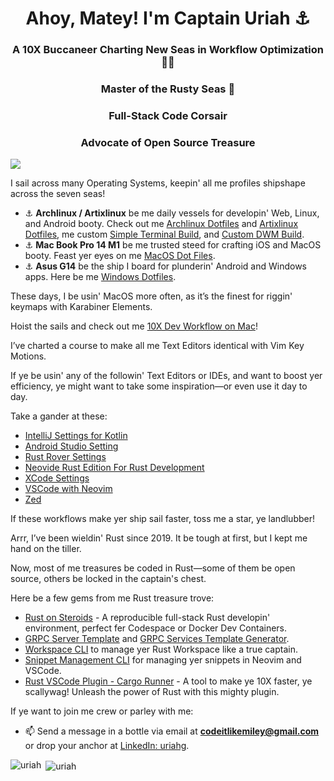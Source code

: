 <h1 align="center">Ahoy, Matey! I'm Captain Uriah ⚓</h1>
<h3 align="center">A 10X Buccaneer Charting New Seas in Workflow Optimization 🏴‍☠️</h3>
<h3 align="center">Master of the Rusty Seas 🦀</h3>
<h3 align="center">Full-Stack Code Corsair</h3>
<h3 align="center">Advocate of Open Source Treasure</h3>

![](https://komarev.com/ghpvc/?username=codeitlikemiley)

I sail across many Operating Systems, keepin' all me profiles shipshape across the seven seas!

- ⚓ **Archlinux / Artixlinux** be me daily vessels for developin' Web, Linux, and Android booty. Check out me [Archlinux Dotfiles](https://github.com/codeitlikemiley/huawei-mb13-dotfiles-archlinux) and [Artixlinux Dotfiles](https://github.com/codeitlikemiley/artix-dotfiles), me custom [Simple Terminal Build](https://github.com/codeitlikemiley/st), and [Custom DWM Build](https://github.com/codeitlikemiley/dwm).
- ⚓ **Mac Book Pro 14 M1** be me trusted steed for crafting iOS and MacOS booty. Feast yer eyes on me [MacOS Dot Files](https://github.com/goldcoders/mac-m1-dotfiles).
- ⚓ **Asus G14** be the ship I board for plunderin' Android and Windows apps. Here be me [Windows Dotfiles](https://github.com/goldcoders/windows-10-dotfiles).

These days, I be usin' MacOS more often, as it’s the finest for riggin' keymaps with Karabiner Elements.

Hoist the sails and check out me [10X Dev Workflow on Mac](https://github.com/codeitlikemiley/10x-dev-macosx-workflow)!

I’ve charted a course to make all me Text Editors identical with Vim Key Motions. 

If ye be usin' any of the followin' Text Editors or IDEs, and want to boost yer efficiency, ye might want to take some inspiration—or even use it day to day.

Take a gander at these:

- [IntelliJ Settings for Kotlin](https://github.com/codeitlikemiley/kotlin-settings)
- [Android Studio Setting](https://github.com/codeitlikemiley/android-studio-settings)
- [Rust Rover Settings](https://github.com/codeitlikemiley/rust-rover-settings)
- [Neovide Rust Edition For Rust Development](https://github.com/codeitlikemiley/nvim)
- [XCode Settings](https://github.com/codeitlikemiley/xcode-settings)
- [VSCode with Neovim](https://github.com/codeitlikemiley/vscode-neovim)
- [Zed](https://github.com/codeitlikemiley/zed-config)

If these workflows make yer ship sail faster, toss me a star, ye landlubber!

Arrr, I’ve been wieldin' Rust since 2019. It be tough at first, but I kept me hand on the tiller.

Now, most of me treasures be coded in Rust—some of them be open source, others be locked in the captain's chest.

Here be a few gems from me Rust treasure trove:

- [Rust on Steroids](https://github.com/codeitlikemiley/rust-on-steroids) - A reproducible full-stack Rust developin' environment, perfect fer Codespace or Docker Dev Containers.
- [GRPC Server Template](http://github.com/codeitlikemiley/server_template) and [GRPC Services Template Generator](http://github.com/codeitlikemiley/service_template).
- [Workspace CLI](http://github.com/codeitlikemiley/ws-cli) to manage yer Rust Workspace like a true captain.
- [Snippet Management CLI](https://github.com/codeitlikemiley/snipr) for managing yer snippets in Neovim and VSCode.
- [Rust VSCode Plugin - Cargo Runner](https://github.com/codeitlikemiley/cargo-runner) - A tool to make ye 10X faster, ye scallywag! Unleash the power of Rust with this mighty plugin.

If ye want to join me crew or parley with me:

- 📫 Send a message in a bottle via email at **codeitlikemiley@gmail.com** or drop your anchor at [LinkedIn: uriahg](https://www.linkedin.com/in/uriahg/).

<p align="left"><img align="left" src="https://github-readme-stats.vercel.app/api/top-langs/?username=codeitlikemiley&layout=compact&hide=html" alt="uriah" /></p>

<p>&nbsp;<img align="center" src="https://github-readme-stats.vercel.app/api?username=codeitlikemiley&show_icons=true" alt="uriah" /></p>
